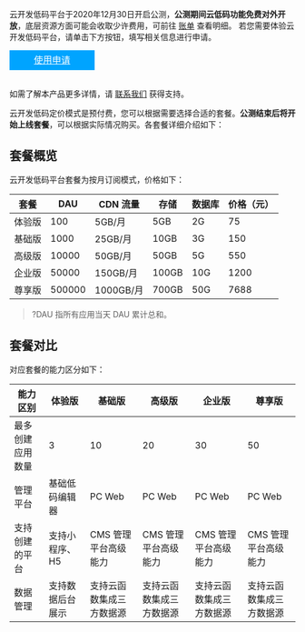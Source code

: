 云开发低码平台于2020年12月30日开启公测，**公测期间云低码功能免费对外开放**，底层资源方面可能会收取少许费用，可前往 [账单](https://console.cloud.tencent.com/expense/bill/overview) 查看明细。
若您需要体验云开发低码平台，请单击下方按钮，填写相关信息进行申请。

<div style="background-color:#00A4FF; width: 150px; height: 35px; line-height:35px; text-align:center;"><a href="https://cloud.tencent.com/apply/p/1ybq80uk3fx" target="_blank"  style="color: white; font-size:16px;">使用申请</a></div>
</br>


如需了解本产品更多详情，请 [联系我们](https://cloud.tencent.com/act/event/connect-service)  获得支持。


云开发低码定价模式是预付费，您可以根据需要选择合适的套餐。**公测结束后将开始上线套餐**，可以根据实际情况购买。各套餐详细介绍如下：

## 套餐概览

云开发低码平台套餐为按月订阅模式，价格如下：

|    套餐    |  DAU    | CDN 流量  | 存储    |  数据库 | 价格（元） |
| ----------|---------|---------  |------- |------- |-------   |
| 体验版     |  100    |  5GB/月   |  5GB   |   2G    |  75     |
| 基础版     |  1000   | 25GB/月   | 10GB   |   3G    |  150    |
| 高级版     |  10000  | 50GB/月   | 50GB   |   5G    |  550    |
| 企业版     |  50000  | 150GB/月  | 100GB  |  10G    |  1200   |
| 尊享版     |  500000 |1000GB/月  | 700GB  |  50G    |  7688   |


>?DAU 指所有应用当天 DAU 累计总和。

## 套餐对比

对应套餐的能力区分如下：

| 能力区别 | 体验版 | 基础版 |高级版 |企业版 |尊享版 |
|---------|---------|---------|---------|---------|---------|
| 最多创建应用数量 | 3 | 10 |20 |30 |50 |
| 管理平台 | 基础低码编辑器 | PC Web |PC Web|PC Web |PC Web |
| 支持创建的平台 | 支持小程序、H5 | CMS 管理平台高级能力 |CMS 管理平台高级能力 |CMS 管理平台高级能力 |CMS 管理平台高级能力 |
| 数据管理 | 支持数据后台展示 | 支持云函数集成三方数据源 |支持云函数集成三方数据源 |支持云函数集成三方数据源|支持云函数集成三方数据源 |

